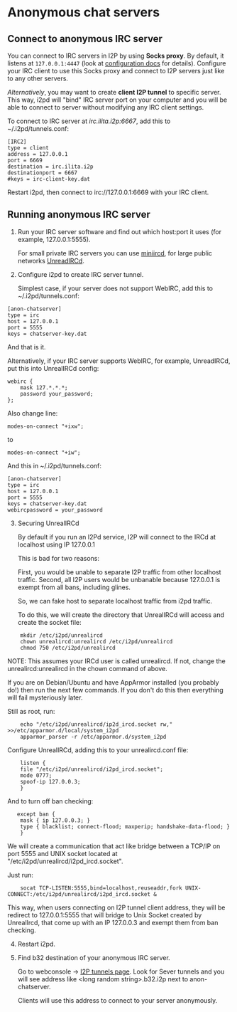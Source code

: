 Anonymous chat servers
======================

## Connect to anonymous IRC server

You can connect to IRC servers in I2P by using **Socks proxy**. By default, it listens at ``127.0.0.1:4447`` 
(look at [configuration docs](../user-guide/configuration.md) for details).
Configure your IRC client to use this Socks proxy and connect to I2P servers just like to any other servers.

*Alternatively*, you may want to create **client I2P tunnel** to specific server.
This way, i2pd will "bind" IRC server port on your computer and you will be able to connect to server without modifying any IRC client settings.

To connect to IRC server at *irc.ilita.i2p:6667*, add this to ~/.i2pd/tunnels.conf:

    [IRC2]
    type = client
    address = 127.0.0.1
    port = 6669 
    destination = irc.ilita.i2p
    destinationport = 6667
    #keys = irc-client-key.dat

Restart i2pd, then connect to irc://127.0.0.1:6669 with your IRC client.

## Running anonymous IRC server

1) Run your IRC server software and find out which host:port it uses (for example, 127.0.0.1:5555).

   For small private IRC servers you can use [miniircd](https://github.com/jrosdahl/miniircd), for large public networks [UnreadIRCd](https://www.unrealircd.org/).

2) Configure i2pd to create IRC server tunnel.

   Simplest case, if your server does not support WebIRC, add this to ~/.i2pd/tunnels.conf:

```
[anon-chatserver]
type = irc
host = 127.0.0.1     
port = 5555
keys = chatserver-key.dat
```

   And that is it.

   Alternatively, if your IRC server supports WebIRC, for example, UnreadIRCd, put this into UnrealIRCd config:

```
webirc {
    mask 127.*.*.*;
    password your_password;
};
```

   Also change line:

    modes-on-connect "+ixw";

   to

    modes-on-connect "+iw";

   And this in ~/.i2pd/tunnels.conf:

    [anon-chatserver]
    type = irc
    host = 127.0.0.1
    port = 5555
    keys = chatserver-key.dat
    webircpassword = your_password

3) Securing UnrealIRCd

   By default if you run an I2Pd service, I2P will connect to the IRCd at localhost using IP 127.0.0.1
   
   This is bad for two reasons:
   
   First, you would be unable to separate I2P traffic from other localhost traffic.
   Second, all I2P users would be unbanable because 127.0.0.1 is exempt from all bans, including glines.

   So, we can fake host to separate localhost traffic from i2pd traffic.

   To do this, we will create the directory that UnrealIRCd will access and create the socket file:

```
    mkdir /etc/i2pd/unrealircd
    chown unrealircd:unrealircd /etc/i2pd/unrealircd
    chmod 750 /etc/i2pd/unrealircd
```
   NOTE: This assumes your IRCd user is called unrealircd. If not, change the unrealircd:unrealircd in the chown command of above.

   If you are on Debian/Ubuntu and have AppArmor installed (you probably do!) then run the next few commands. If you don't do this then everything will fail mysteriously later.

   Still as root, run:
```
    echo "/etc/i2pd/unrealircd/ip2d_ircd.socket rw," >>/etc/apparmor.d/local/system_i2pd
    apparmor_parser -r /etc/apparmor.d/system_i2pd
```

   Configure UnrealIRCd, adding this to your unrealircd.conf file:
```
    listen {
    file "/etc/i2pd/unrealircd/i2pd_ircd.socket";
    mode 0777;
    spoof-ip 127.0.0.3;
    }
```

   And to turn off ban checking:
```
   except ban {
    mask { ip 127.0.0.3; }
    type { blacklist; connect-flood; maxperip; handshake-data-flood; }
    }
```
   
   We will create a communication that act like bridge between a TCP/IP on port 5555 and UNIX socket located at "/etc/i2pd/unrealircd/i2pd_ircd.socket".

   Just run:
```
    socat TCP-LISTEN:5555,bind=localhost,reuseaddr,fork UNIX-CONNECT:/etc/i2pd/unrealircd/i2pd_ircd.socket &
```
   This way, when users connecting on I2P tunnel client address, they will be redirect to 127.0.0.1:5555 that will bridge to Unix Socket created by UnrealIrcd, that come up with an IP 127.0.0.3 and exempt them from ban checking.

4) Restart i2pd.

5) Find b32 destination of your anonymous IRC server.

   Go to webconsole -> [I2P tunnels page](http://127.0.0.1:7070/?page=i2p_tunnels). Look for Sever tunnels and you will see address like \<long random string\>.b32.i2p next to anon-chatserver.

   Clients will use this address to connect to your server anonymously.
   